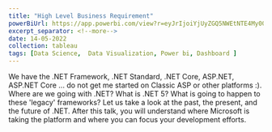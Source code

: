 ```yaml
---
title: "High Level Business Requirement"
powerBiUrl: https://app.powerbi.com/view?r=eyJrIjoiYjUyZGQ5NWEtNTE4My00ZmEzLWIyNWEtZTVmN2NkOTgzZjYzIiwidCI6IjZiY2E4MzUxLTAxZDMtNDI1Mi04NWVhLWJkYThmOGQyMzViZCIsImMiOjl9
excerpt_separator: <!--more-->
date: 14-05-2022
collection: tableau
tags: [Data Science,  Data Visualization, Power bi, Dashboard ]
---
```


We have the .NET Framework, .NET Standard, .NET Core, ASP.NET, ASP.NET Core ... do not get me started on Classic ASP or other platforms :). Where are we going with .NET? What is .NET 5? What is going to happen to these 'legacy' frameworks? Let us take a look at the past, the present, and the future of .NET.  After this talk, you will understand 
where Microsoft is taking the platform and where you can focus your development efforts.
<!--more-->
